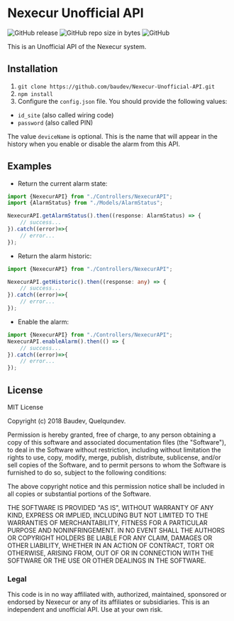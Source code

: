 # Nexecur Unofficial API

![GitHub release](https://img.shields.io/github/release/baudev/Nexecur-Unofficial-API.svg)
![GitHub repo size in bytes](https://img.shields.io/github/repo-size/baudev/Nexecur-Unofficial-API.svg)
![GitHub](https://img.shields.io/github/license/baudev/Nexecur-Unofficial-API.svg)

This is an Unofficial API of the Nexecur system. 

## Installation

1. `git clone https://github.com/baudev/Nexecur-Unofficial-API.git`
2. `npm install`
3. Configure the `config.json` file. You should provide the following values:
- `id_site` (also called wiring code)
- `password` (also called PIN)

The value `deviceName` is optional. This is the name that will appear in the history when you enable or disable the alarm from this API.

## Examples

- Return the current alarm state:
```typescript
import {NexecurAPI} from "./Controllers/NexecurAPI";
import {AlarmStatus} from "./Models/AlarmStatus";

NexecurAPI.getAlarmStatus().then((response: AlarmStatus) => {
    // success...
}).catch((error)=>{
    // error...
});
```

- Return the alarm historic:
```typescript
import {NexecurAPI} from "./Controllers/NexecurAPI";

NexecurAPI.getHistoric().then((response: any) => {
    // success...
}).catch((error)=>{
    // error...
});
```

- Enable the alarm:
```typescript
import {NexecurAPI} from "./Controllers/NexecurAPI";
NexecurAPI.enableAlarm().then(() => {
    // success...
}).catch((error)=>{
    // error...
});
```

## License

MIT License

Copyright (c) 2018 Baudev, Quelqundev.

Permission is hereby granted, free of charge, to any person obtaining a copy
of this software and associated documentation files (the "Software"), to deal
in the Software without restriction, including without limitation the rights
to use, copy, modify, merge, publish, distribute, sublicense, and/or sell
copies of the Software, and to permit persons to whom the Software is
furnished to do so, subject to the following conditions:

The above copyright notice and this permission notice shall be included in all
copies or substantial portions of the Software.

THE SOFTWARE IS PROVIDED "AS IS", WITHOUT WARRANTY OF ANY KIND, EXPRESS OR
IMPLIED, INCLUDING BUT NOT LIMITED TO THE WARRANTIES OF MERCHANTABILITY,
FITNESS FOR A PARTICULAR PURPOSE AND NONINFRINGEMENT. IN NO EVENT SHALL THE
AUTHORS OR COPYRIGHT HOLDERS BE LIABLE FOR ANY CLAIM, DAMAGES OR OTHER
LIABILITY, WHETHER IN AN ACTION OF CONTRACT, TORT OR OTHERWISE, ARISING FROM,
OUT OF OR IN CONNECTION WITH THE SOFTWARE OR THE USE OR OTHER DEALINGS IN THE
SOFTWARE.

### Legal
This code is in no way affiliated with, authorized, maintained, sponsored or endorsed by Nexecur or any of its affiliates or subsidiaries. This is an independent and unofficial API. Use at your own risk.
